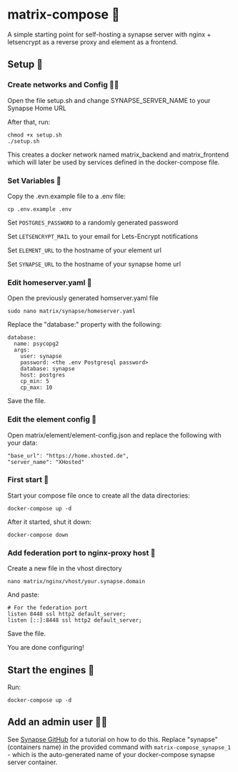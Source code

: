 # matrix-compose 🧝
A simple starting point for self-hosting a synapse server with nginx + letsencrypt as a reverse proxy and element as a frontend.

## Setup 🔨
### Create networks and Config 🧑‍💻
Open the file setup.sh and change SYNAPSE_SERVER_NAME to your Synapse Home URL

After that, run:

```
chmod +x setup.sh
./setup.sh
```

This creates a docker network named matrix_backend and matrix_frontend which will later be used by services defined in the docker-compose file.

### Set Variables 📝
Copy the .evn.example file to a .env file:
```
cp .env.example .env
```
Set `POSTGRES_PASSWORD` to a randomly generated password

Set `LETSENCRYPT_MAIL` to your email for Lets-Encrypt notifications

Set `ELEMENT_URL` to the hostname of your element url

Set `SYNAPSE_URL` to the hostname of your synapse home url

### Edit homeserver.yaml 📃
Open the previously generated homserver.yaml file

```
sudo nano matrix/synapse/homeserver.yaml
```
Replace the "database:" property with the following:
```
database:
  name: psycopg2
  args:
    user: synapse
    password: <the .env Postgresql password>
    database: synapse
    host: postgres
    cp_min: 5
    cp_max: 10
```
Save the file.

### Edit the element config 📜
Open matrix/element/element-config.json and replace the following with your data:
```
"base_url": "https://home.xhosted.de",
"server_name": "XHosted"
```

### First start 🚀
Start your compose file once to create all the data directories:
```
docker-compose up -d
```
After it started, shut it down:
```
docker-compose down
```

### Add federation port to nginx-proxy host 🛂
Create a new file in the vhost directory
```
nano matrix/nginx/vhost/your.synapse.domain
```
And paste:
```
# For the federation port
listen 8448 ssl http2 default_server;
listen [::]:8448 ssl http2 default_server;
```
Save the file.

You are done configuring!

## Start the engines 🚂
Run:
```
docker-compose up -d
```

## Add an admin user 🧑‍🦰
See [Synapse GitHub](https://github.com/matrix-org/synapse/tree/develop/docker#generating-an-admin-user) for a tutorial on how to do this. Replace "synapse" (containers name) in the provided command with `matrix-compose_synapse_1` - which is the auto-generated name of your docker-compose synapse server container.